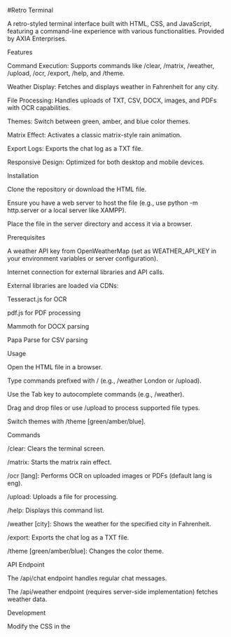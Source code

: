 #Retro Terminal

A retro-styled terminal interface built with HTML, CSS, and JavaScript, featuring a command-line experience with various functionalities. Provided by AXIA Enterprises.

Features





Command Execution: Supports commands like /clear, /matrix, /weather, /upload, /ocr, /export, /help, and /theme.



Weather Display: Fetches and displays weather in Fahrenheit for any city.



File Processing: Handles uploads of TXT, CSV, DOCX, images, and PDFs with OCR capabilities.



Themes: Switch between green, amber, and blue color themes.



Matrix Effect: Activates a classic matrix-style rain animation.



Export Logs: Exports the chat log as a TXT file.



Responsive Design: Optimized for both desktop and mobile devices.

Installation





Clone the repository or download the HTML file.



Ensure you have a web server to host the file (e.g., use python -m http.server or a local server like XAMPP).



Place the file in the server directory and access it via a browser.

Prerequisites





A weather API key from OpenWeatherMap (set as WEATHER_API_KEY in your environment variables or server configuration).



Internet connection for external libraries and API calls.



External libraries are loaded via CDNs:





Tesseract.js for OCR



pdf.js for PDF processing



Mammoth for DOCX parsing



Papa Parse for CSV parsing

Usage





Open the HTML file in a browser.



Type commands prefixed with / (e.g., /weather London or /upload).



Use the Tab key to autocomplete commands (e.g., /weather).



Drag and drop files or use /upload to process supported file types.



Switch themes with /theme [green/amber/blue].

Commands





/clear: Clears the terminal screen.



/matrix: Starts the matrix rain effect.



/ocr [lang]: Performs OCR on uploaded images or PDFs (default lang is eng).



/upload: Uploads a file for processing.



/help: Displays this command list.



/weather [city]: Shows the weather for the specified city in Fahrenheit.



/export: Exports the chat log as a TXT file.



/theme [green/amber/blue]: Changes the color theme.

API Endpoint





The /api/chat endpoint handles regular chat messages.



The /api/weather endpoint (requires server-side implementation) fetches weather data.

Development





Modify the CSS in the <style> tag for custom styling.



Update the commands array in the script to add or modify commands.



Implement the server-side /api/weather endpoint with the provided JavaScript code.

License

This project is open-source. Feel free to modify and distribute, but please retain the original credits and acknowledge Axia Enterprises.

Contact

For issues or suggestions, please open an issue on the repository or contact Axia Enterprises.
